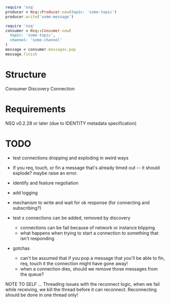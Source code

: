 ```Ruby
require 'nsq'
producer = Nsq::Producer.new(topic: 'some-topic')
producer.write('some-message')
```

```Ruby
require 'nsq'
consumer = Nsq::Consumer.new(
  topic: 'some-topic',
  channel: 'some-channel'
)
message = consumer.messages.pop
message.finish
```

# Structure

Consumer
Discovery
Connection

# Requirements

NSQ v0.2.28 or later (due to IDENTITY metadata specification)


# TODO

- test connections dropping and exploding in weird ways
- If you req, touch, or fin a message that's already timed out -- it should explode? maybe raise an error.
- identify and feature negotiation
- add logging
- mechanism to write and wait for ok response (for connecting and subscribing?)
- test
  x connections can be added, removed by discovery
  - connections can be fail because of network or instance blipping
  - what happens when trying to start a connection to something that isn't responding

- gotchas
  - can't be assumed that if you pop a message that you'll be able to fin, req, touch it
    the connection might have gone away!
  - when a connection dies, should we remove those messages from the queue?

NOTE TO SELF ...
  Threading issues with the reconnect logic, when we fail while receiving, we
  kill the thread before it can reconnect. Reconnecting should be done in
  one thread only!
